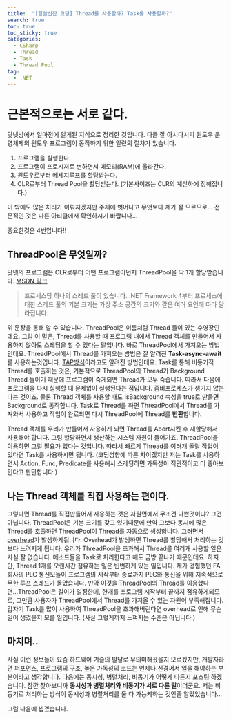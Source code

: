```yaml
---
title:  "[알쓸신잡 코딩] Thread를 사용할까? Task를 사용할까?"
search: true
toc: true
toc_sticky: true
categories: 
  - CSharp
  - Thread
  - Task
  - Thread Pool
tag:
  - .NET
---
```


# 근본적으로는 서로 같다.
닷넷방에서 얼마전에 알게된 지식으로 정리한 것입니다.
다들 잘 아시다시피 윈도우 운영체제의 윈도우 프로그램이 동작하기 위한 일련의 절차가 있습니다.

1. 프로그램을 실행한다.
2. 프로그램이 프로시저로 변하면서 메모리(RAM)에 올라간다.
3. 윈도우로부터 메세지루프를 할당받는다.
4. CLR로부터 Thread Pool을 할당받는다. (기본사이즈는 CLR의 계산하에 정해집니다.)

이 밖에도 많은 처리가 이뤄지겠지만 주제에 벗어나고 무엇보다 제가 잘 모르므로...
전문적인 것은 다른 아티클에서 확인하시기 바랍니다...

중요한것은 4번입니다!!

## ThreadPool은 무엇일까?
닷넷의 프로그램은 CLR로부터 어떤 프로그램이던지 ThreadPool을 딱 1개 할당받습니다. [MSDN 링크](https://docs.microsoft.com/ko-kr/dotnet/api/system.threading.threadpool?view=netframework-4.8)

> 프로세스당 하나의 스레드 풀이 있습니다. .NET Framework 4부터 프로세스에 대한 스레드 풀의 기본 크기는 가상 주소 공간의 크기와 같은 여러 요인에 따라 달라집니다. 

위 문장을 통해 알 수 있습니다.
ThreadPool은 이름처럼 Thread 들이 있는 수영장인데요. 
그럼 이 말은, Thread를 사용할 때 프로그램 내에서 Thread 객체를 만들어서 사용하지 않아도 스레딩을 할 수 있다는 말입니다.
바로 ThreadPool에서 가져오는 방법인데요. ThreadPool에서 Thread를 가져오는 방법은 잘 알려진 **Task-async-await**를 사용하는것입니다.
[TAP방식](https://docs.microsoft.com/ko-kr/dotnet/standard/asynchronous-programming-patterns/task-based-asynchronous-pattern-tap)이라고도 알려진 방법인데요.
Task를 통해 비동기적 Thread를 호출하는 것은, 기본적으로 ThreadPool의 Thread가 Background Thread 들이기 때문에 프로그램이 죽게되면 Thread가 모두 죽습니다. 
따라서 다음에 프로그램을 다시 실행할 때 문제없이 실행된다는 점입니다. 좀비프로세스가 생기지 않는다는 것이죠.
물론 Thread 객체를 사용할 때도 IsBackground 속성을 true로 만들면 Background로 동작합니다. 
Task로 Thread를 하면 ThreadPool에서 Thread를 가져와서 사용하고 작업이 완료되면 다시 ThreadPool에 Thread를 **반환**합니다.

Thread 객체를 우리가 만들어서 사용하게 되면 Thread를 Abort시킨 후 재할당해서 사용해야 합니다.
그럼 할당하면서 생산하는 시스템 자원이 들어가죠. ThreadPool을 이용하면 그럴 필요가 없다는 것입니다.
따라서 빠르게 Thread를 여러개 돌릴 작업이 있다면 Task를 사용하시면 됩니다.
(코딩성향에 따른 차이겠지만 저는 Task를 사용하면서 Action, Func, Predicate를 사용해서 스레딩하면 가독성이 직관적이고 더 좋아보인다고 판단합니다.)

## 나는 Thread 객체를 직접 사용하는 편이다.
그렇다면 Thread를 직접만들어서 사용하는 것은 자원면에서 무조건 나쁜것이냐? 그건 아닙니다.
ThreadPool은 기본 크기를 갖고 있기때문에 만약 그보다 동시에 많은 Thread를 호출하면 ThreadPool이 Thread를 자동으로 생성합니다.
그러면서 [overhead](https://ko.wikipedia.org/wiki/%EC%98%A4%EB%B2%84%ED%97%A4%EB%93%9C)가 발생하게됩니다. 
Overhead가 발생하면 Thread를 할당해서 처리하는 것보다 느려지게 됩니다. 
우리가 ThreadPool을 초과해서 Thread를 여러개 사용할 일은 사실 잘 없습니다.
메소드들을 Task로 처리한다고 해도 금방 끝나기 때문인데요.
하지만, Thread 1개를 오랜시간 점유하는 일은 빈번하게 있는 일입니다.
제가 경험했던 FA회사의 PLC 통신모듈이 프로그램의 시작부터 종료까지 PLC와 통신을 위해 지속적으로 무한 루프 스레드가 돌았습니다.
만약 이것을 ThreadPool의 Thread를 이용했다면...ThreadPool은 길이가 일정한데, 한개를 프로그램 시작부터 끝까지 점유하게되므로, 그만큼 사용자가 ThreadPool에서 Thread를 가져올 수 있는 자원이 부족해집니다.
갑자기 Task를 많이 사용하여 ThreadPool을 초과해버린다면 overhead로 인해 무슨일이 생겼을지 모를 일입니다. (사실 그렇게까지 느껴지는 수준은 아닙니다.)

## 마치며..
사실 이런 정보들이 요즘 하드웨어 기술의 발달로 무의미해졌을지 모르겠지만, 개발자라면 퍼포먼스, 프로그램의 구조, 높은 가독성의 코드는 언제나 신경써서 일을 해야하는 부분이라고 생각합니다.
다음에는 동시성, 병렬처리, 비동기가 어떻게 다른지 포스팅 하겠습니다.
잠깐 찾아보니까 **동시성과 병렬처리와 비동기가 서로 다른 말**이더군요.
저는 비동기로 처리하는 방식이 동시성과 병렬처리를 둘 다 가능케하는 것인줄 알았었습니다...

그럼 다음에 뵙겠습니다.